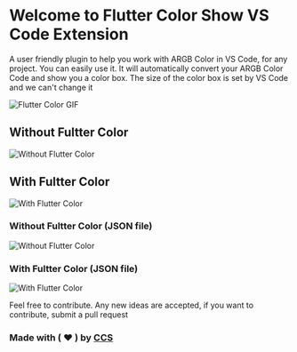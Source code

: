 # Welcome to Flutter Color Show VS Code Extension

 A user friendly plugin to help you work with ARGB Color in VS Code, for any project. You can easily use it. It will automatically convert your ARGB Color Code and show you a color box. The size of the color box is set by VS Code and we can't change it

![Flutter Color GIF](https://buzzyevent.in/assets/images/vscode/flutter-color.gif)

## Without Fultter Color

![Without Flutter Color](https://buzzyevent.in/assets/images/vscode/without-plugin.jpg)

## With Fultter Color

![With Flutter Color](https://buzzyevent.in/assets/images/vscode/with-plugin.jpg)

### Without Fultter Color (JSON file)

![Without Flutter Color](https://buzzyevent.in/assets/images/vscode/without-plugin-json.jpg)

### With Fultter Color (JSON file)

![With Flutter Color](https://buzzyevent.in/assets/images/vscode/with-plugin-json.jpg)

Feel free to contribute. Any new ideas are accepted, if you want to contribute, submit a pull request

### Made with ( ❤ ) by [CCS](http://circle.codesolution.in)
